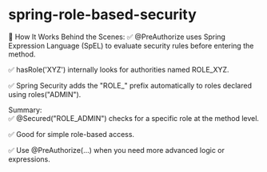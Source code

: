 # spring-role-based-security

🔧 How It Works Behind the Scenes:
✅ @PreAuthorize uses Spring Expression Language (SpEL) to evaluate security rules before entering the method.

✅ hasRole('XYZ') internally looks for authorities named ROLE_XYZ.

✅ Spring Security adds the "ROLE_" prefix automatically to roles declared using roles("ADMIN").

Summary:  
✅ @Secured("ROLE_ADMIN") checks for a specific role at the method level.

✅ Good for simple role-based access.

✅ Use @PreAuthorize(...) when you need more advanced logic or expressions.


